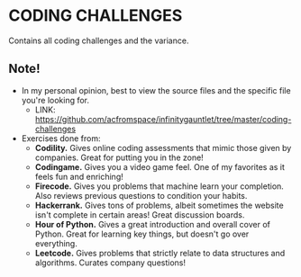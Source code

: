 # CODING CHALLENGES

Contains all coding challenges and the variance.

## Note!

- In my personal opinion, best to view the source files and the specific file you're looking for.
  - LINK: https://github.com/acfromspace/infinitygauntlet/tree/master/coding-challenges
- Exercises done from:
  - **Codility.** Gives online coding assessments that mimic those given by companies. Great for putting you in the zone!
  - **Codingame.** Gives you a video game feel. One of my favorites as it feels fun and enriching!
  - **Firecode.** Gives you problems that machine learn your completion. Also reviews previous questions to condition your habits.
  - **Hackerrank.** Gives tons of problems, albeit sometimes the website isn't complete in certain areas! Great discussion boards.
  - **Hour of Python.** Gives a great introduction and overall cover of Python. Great for learning key things, but doesn't go over everything.
  - **Leetcode.** Gives problems that strictly relate to data structures and algorithms. Curates company questions!
